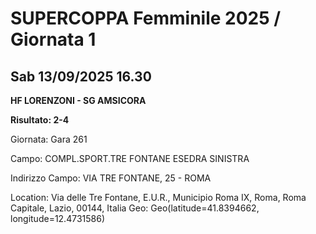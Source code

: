 # SUPERCOPPA Femminile 2025 / Giornata 1
## Sab 13/09/2025 16.30

<strong>HF LORENZONI - SG AMSICORA</strong>

**Risultato: 2-4**

Giornata: Gara 261

Campo: COMPL.SPORT.TRE FONTANE ESEDRA SINISTRA 

Indirizzo Campo:  VIA TRE FONTANE, 25 - ROMA

Location: Via delle Tre Fontane, E.U.R., Municipio Roma IX, Roma, Roma Capitale, Lazio, 00144, Italia
Geo: Geo(latitude=41.8394662, longitude=12.4731586)
<!-- VALCHISONE_END -->


